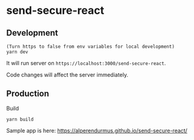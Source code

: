 # send-secure-react

## Development

```
(Turn https to false from env variables for local development)
yarn dev
```
It will run server on `https://localhost:3000/send-secure-react`.

Code changes will affect the server immediately.

## Production
Build
```
yarn build
```

Sample app is here: https://alperendurmus.github.io/send-secure-react/